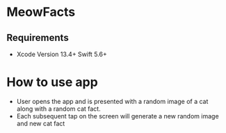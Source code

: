 # MeowFacts


## Requirements
* Xcode Version 13.4+  Swift 5.6+

# How to use app
* User opens the app and is presented with a random image of a cat along with a random cat fact.
* Each subsequent tap on the screen will generate a new random image and new cat fact
